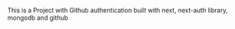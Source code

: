 This is a Project with Github authentication built with next, next-auth library, mongodb and github


